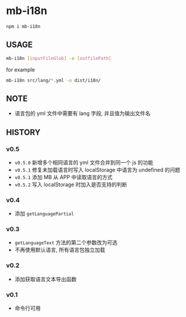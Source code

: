 # mb-i18n


```sh
npm i mb-i18n
```



## USAGE

```sh
mb-i18n [inputFileGlob] -o [outfilePath]
```

for example

```sh
mb-i18n src/lang/*.yml -o dist/i18n/
```


## NOTE

* 语言包的 yml 文件中需要有 lang 字段, 并且值为输出文件名


## HISTORY

### v0.5

* `v0.5.0` 新增多个相同语言的 yml 文件合并到同一个 js 的功能
* `v0.5.1` 修复未加载语言时写入 localStorage 中语言为 undefined 的问题 
* `v0.5.1` 添加 MB 从 APP 中读取语言的方式
* `v0.5.2` 写入 localStorage 时加入是否支持的判断

### v0.4

* 添加 `getLanguagePartial`

### v0.3

* `getLanguageText` 方法的第二个参数改为可选
* 不再使用默认语言, 所有语言包独立加载

### v0.2

* 添加获取语言文本导出函数

### v0.1

* 命令行可用